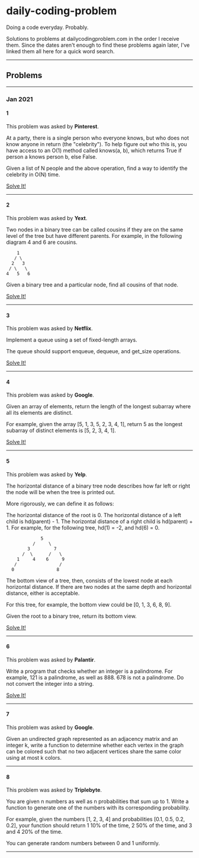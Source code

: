 # daily-coding-problem
Doing a code everyday. Probably.

Solutions to problems at dailycodingproblem.com in the order I receive them. Since the dates aren't enough to find these problems again later, I've linked them all here for a quick word search.

---

## Problems

---

### Jan 2021

#### 1

This problem was asked by **Pinterest**.

At a party, there is a single person who everyone knows, but who does not know anyone in return (the "celebrity"). To help figure out who this is, you have access to an O(1) method called knows(a, b), which returns True if person a knows person b, else False.

Given a list of N people and the above operation, find a way to identify the celebrity in O(N) time.

[Solve It!](jan-2021/Jan1.py)

---

#### 2

This problem was asked by **Yext**.

Two nodes in a binary tree can be called cousins if they are on the same level of the tree but have different parents. For example, in the following diagram 4 and 6 are cousins.

        1
       / \
      2   3
     / \   \
    4   5   6
Given a binary tree and a particular node, find all cousins of that node.

[Solve It!](jan-2021/Jan2.py)

---

#### 3

This problem was asked by **Netflix**.

Implement a queue using a set of fixed-length arrays.

The queue should support enqueue, dequeue, and get_size operations.

[Solve It!](jan-2021/Jan3.py)

---

#### 4

This problem was asked by **Google**.

Given an array of elements, return the length of the longest subarray where all its elements are distinct.

For example, given the array \[5, 1, 3, 5, 2, 3, 4, 1], return 5 as the longest subarray of distinct elements is \[5, 2, 3, 4, 1].

[Solve It!](jan-2021/Jan4.py)

---

#### 5

This problem was asked by **Yelp**.

The horizontal distance of a binary tree node describes how far left or right the node will be when the tree is printed out.

More rigorously, we can define it as follows:

The horizontal distance of the root is 0.
The horizontal distance of a left child is hd(parent) - 1.
The horizontal distance of a right child is hd(parent) + 1.
For example, for the following tree, hd(1) = -2, and hd(6) = 0.

                 5
              /     \
            3         7
          /  \      /   \
        1     4    6     9
       /                /
      0                8
The bottom view of a tree, then, consists of the lowest node at each horizontal distance. If there are two nodes at the same depth and horizontal distance, either is acceptable.

For this tree, for example, the bottom view could be \[0, 1, 3, 6, 8, 9].

Given the root to a binary tree, return its bottom view.

[Solve It!](jan-2021/Jan5.py)

---

#### 6

This problem was asked by **Palantir**.

Write a program that checks whether an integer is a palindrome. For example, 121 is a palindrome, as well as 888. 678 is not a palindrome. Do not convert the integer into a string.

[Solve It!](jan-2021/Jan6.py)

---

#### 7

This problem was asked by **Google**.

Given an undirected graph represented as an adjacency matrix and an integer k, write a function to determine whether each vertex in the graph can be colored such that no two adjacent vertices share the same color using at most k colors.

---

#### 8

This problem was asked by **Triplebyte**.

You are given n numbers as well as n probabilities that sum up to 1. Write a function to generate one of the numbers with its corresponding probability.

For example, given the numbers [1, 2, 3, 4] and probabilities [0.1, 0.5, 0.2, 0.2], your function should return 1 10% of the time, 2 50% of the time, and 3 and 4 20% of the time.

You can generate random numbers between 0 and 1 uniformly.

---
